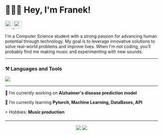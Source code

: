 # 👨🏽‍💻 Hey, I'm Franek!

<div align="left"> 
  <a href="mailto:franciszek@przeliorz.pl">
    <img src="https://img.shields.io/badge/Gmail-333333?style=for-the-badge&logo=gmail&logoColor=red" height="25" />
  </a>
  <a href="https://linkedin.com/in/franciszek-przeliorz" target="_blank">
    <img src="https://img.shields.io/badge/LinkedIn-0077B5?style=for-the-badge&logo=linkedin&logoColor=white" height="25" />
  </a>
</div>

I'm a Computer Science student with a strong passion for advancing human potential through technology. My goal is to leverage innovative solutions to solve real-world problems and improve lives. When I'm not coding, you’ll probably find me making music and experimenting with new sounds.

---
### ⚒️ Languages and Tools 


<img src="https://skillicons.dev/icons?i=python,pytorch,java,spring,cs,mongodb,azure,vscode,unity,ableton,github,figma,git" />

--- 

🔭 I’m currently working on **Alzhaimer's disease prediction model**

🌱 I’m currently learning **Pytorch, Machine Learning, DataBases, API**

⚡ Hobbies: **Music production**

---
<p align="center">
    <img src="https://github-readme-stats.vercel.app/api?username=Flop3r&hide=issues,contribs&show_icons=true&bg_color=00000000&count_private=true&theme=vue-dark&hide_border=true" />
    <img src="https://github-readme-stats.vercel.app/api/top-langs/?username=Flop3r&bg_color=00000000&theme=vue-dark&hide_border=true&langs_count=5&layout=donut" />
</p>
